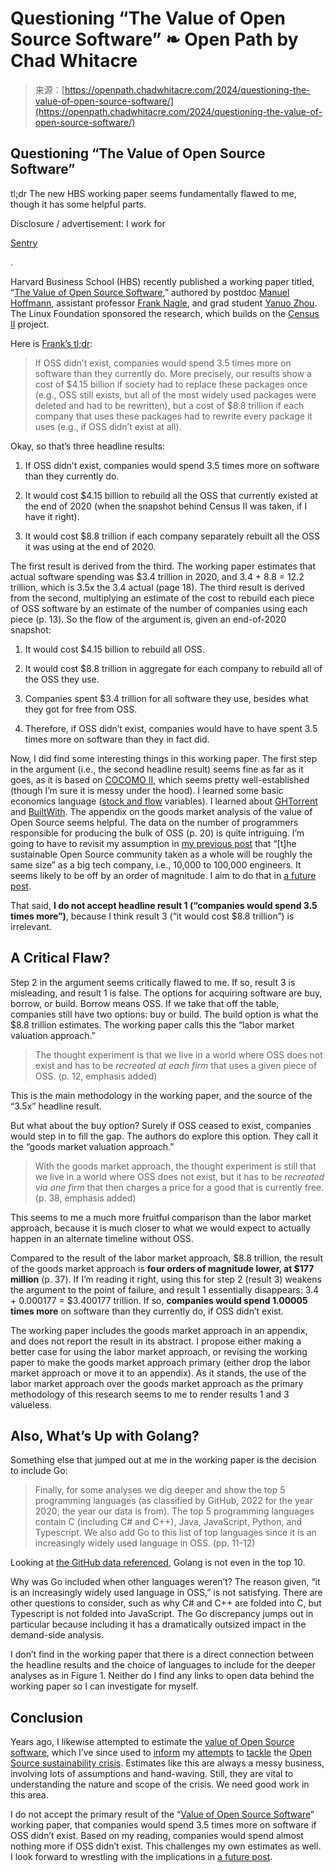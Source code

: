 <!--yml
category: 未分类
date: 2024-05-27 14:48:24
-->

# Questioning “The Value of Open Source Software” ❧ Open Path by Chad Whitacre

> 来源：[https://openpath.chadwhitacre.com/2024/questioning-the-value-of-open-source-software/](https://openpath.chadwhitacre.com/2024/questioning-the-value-of-open-source-software/)

## Questioning “The Value of Open Source Software”

tl;dr The new HBS working paper seems fundamentally flawed to me, though it has some helpful parts.

Disclosure / advertisement: I work for

[Sentry](https://sentry.io/welcome/)

.

Harvard Business School (HBS) recently published a working paper titled, “[The Value of Open Source Software](https://papers.ssrn.com/sol3/papers.cfm?abstract_id=4693148),” authored by postdoc [Manuel Hoffmann](https://www.linkedin.com/in/manuel-hoffmann-b4798773/), assistant professor [Frank Nagle](https://www.linkedin.com/in/frank-nagle/), and grad student [Yanuo Zhou](https://www.linkedin.com/in/yanuo-zhou/). The Linux Foundation sponsored the research, which builds on the [Census II](https://www.linuxfoundation.org/research/census-ii-of-free-and-open-source-software-application-libraries) project.

Here is [Frank’s tl;dr](https://www.linkedin.com/feed/update/urn:li:activity:7153860222812372993/):

> If OSS didn’t exist, companies would spend 3.5 times more on software than they currently do. More precisely, our results show a cost of $4.15 billion if society had to replace these packages once (e.g., OSS still exists, but all of the most widely used packages were deleted and had to be rewritten), but a cost of $8.8 trillion if each company that uses these packages had to rewrite every package it uses (e.g., if OSS didn’t exist at all).

Okay, so that’s three headline results:

1.  If OSS didn’t exist, companies would spend 3.5 times more on software than they currently do.

2.  It would cost $4.15 billion to rebuild all the OSS that currently existed at the end of 2020 (when the snapshot behind Census II was taken, if I have it right).

3.  It would cost $8.8 trillion if each company separately rebuilt all the OSS it was using at the end of 2020.

The first result is derived from the third. The working paper estimates that actual software spending was $3.4 trillion in 2020, and 3.4 + 8.8 = 12.2 trillion, which is 3.5x the 3.4 actual (page 18). The third result is derived from the second, multiplying an estimate of the cost to rebuild each piece of OSS software by an estimate of the number of companies using each piece (p. 13). So the flow of the argument is, given an end-of-2020 snapshot:

1.  It would cost $4.15 billion to rebuild all OSS.

2.  It would cost $8.8 trillion in aggregate for each company to rebuild all of the OSS they use.

3.  Companies spent $3.4 trillion for all software they use, besides what they got for free from OSS.

4.  Therefore, if OSS didn’t exist, companies would have to have spent 3.5 times more on software than they in fact did.

Now, I did find some interesting things in this working paper. The first step in the argument (i.e., the second headline result) seems fine as far as it goes, as it is based on [COCOMO II](https://en.wikipedia.org/wiki/COCOMO), which seems pretty well-established (though I’m sure it is messy under the hood). I learned some basic economics language ([stock and flow](https://en.wikipedia.org/wiki/Stock_and_flow) variables). I learned about [GHTorrent](https://gousios.org/bibliography/G13.html) and [BuiltWith](https://builtwith.com/). The appendix on the goods market analysis of the value of Open Source seems helpful. The data on the number of programmers responsible for producing the bulk of OSS (p. 20) is quite intriguing. I’m going to have to revisit my assumption in [my previous post](https://openpath.chadwhitacre.com/2024/the-open-source-sustainability-crisis/) that “[t]he sustainable Open Source community taken as a whole will be roughly the same size” as a big tech company, i.e., 10,000 to 100,000 engineers. It seems likely to be off by an order of magnitude. I aim to do that in [a future post](https://github.com/chadwhitacre/openpath/issues/20).

That said, **I do not accept headline result 1 (“companies would spend 3.5 times more”)**, because I think result 3 (“it would cost $8.8 trillion”) is irrelevant.

## A Critical Flaw?

Step 2 in the argument seems critically flawed to me. If so, result 3 is misleading, and result 1 is false. The options for acquiring software are buy, borrow, or build. Borrow means OSS. If we take that off the table, companies still have two options: buy or build. The build option is what the $8.8 trillion estimates. The working paper calls this the “labor market valuation approach.”

> The thought experiment is that we live in a world where OSS does not exist and has to be *recreated at each firm* that uses a given piece of OSS. (p. 12, emphasis added)

This is the main methodology in the working paper, and the source of the “3.5x” headline result.

But what about the buy option? Surely if OSS ceased to exist, companies would step in to fill the gap. The authors do explore this option. They call it the “goods market valuation approach.”

> With the goods market approach, the thought experiment is still that we live in a world where OSS does not exist, but it has to be *recreated via one firm* that then charges a price for a good that is currently free. (p. 38, emphasis added)

This seems to me a much more fruitful comparison than the labor market approach, because it is much closer to what we would expect to actually happen in an alternate timeline without OSS.

Compared to the result of the labor market approach, $8.8 trillion, the result of the goods market approach is **four orders of magnitude lower, at $177 million** (p. 37). If I’m reading it right, using this for step 2 (result 3) weakens the argument to the point of failure, and result 1 essentially disappears: 3.4 + 0.000177 = $3.400177 trillion. If so, **companies would spend 1.00005 times more** on software than they currently do, if OSS didn’t exist.

The working paper includes the goods market approach in an appendix, and does not report the result in its abstract. I propose either making a better case for using the labor market approach, or revising the working paper to make the goods market approach primary (either drop the labor market approach or move it to an appendix). As it stands, the use of the labor market approach over the goods market approach as the primary methodology of this research seems to me to render results 1 and 3 valueless.

## Also, What’s Up with Golang?

Something else that jumped out at me in the working paper is the decision to include Go:

> Finally, for some analyses we dig deeper and show the top 5 programming languages (as classified by GitHub, 2022 for the year 2020; the year our data is from). The top 5 programming languages contain C (including C# and C++), Java, JavaScript, Python, and Typescript. We also add Go to this list of top languages since it is an increasingly widely used language in OSS. (pp. 11-12)

Looking at [the GitHub data referenced](https://octoverse.github.com/2022/top-programming-languages), Golang is not even in the top 10.

Why was Go included when other languages weren’t? The reason given, “it is an increasingly widely used language in OSS,” is not satisfying. There are other questions to consider, such as why C# and C++ are folded into C, but Typescript is not folded into JavaScript. The Go discrepancy jumps out in particular because including it has a dramatically outsized impact in the demand-side analysis.

I don’t find in the working paper that there is a direct connection between the headline results and the choice of languages to include for the deeper analyses as in Figure 1\. Neither do I find any links to open data behind the working paper so I can investigate for myself.

## Conclusion

Years ago, I likewise attempted to estimate the [value of Open Source software](https://gratipay.news/open-source-captures-almost-none-of-the-value-it-creates-9015eb7e293e), which I’ve since used to [inform](https://gratipay.news/your-company-should-probably-pay-2000-per-person-for-open-source-9205443e209d) my [attempts](https://blog.sentry.io/we-just-gave-500-000-dollars-to-open-source-maintainers/) to [tackle](https://fossfunders.com/) the [Open Source sustainability crisis](https://openpath.chadwhitacre.com/2024/the-open-source-sustainability-crisis/). Estimates like this are always a messy business, involving lots of assumptions and hand-waving. Still, they are vital to understanding the nature and scope of the crisis. We need good work in this area.

I do not accept the primary result of the “[Value of Open Source Software](https://papers.ssrn.com/sol3/papers.cfm?abstract_id=4693148)” working paper, that companies would spend 3.5 times more on software if OSS didn’t exist. Based on my reading, companies would spend almost nothing more if OSS didn’t exist. This challenges my own estimates as well. I look forward to wrestling with the implications in [a future post](https://github.com/chadwhitacre/openpath/issues/20).